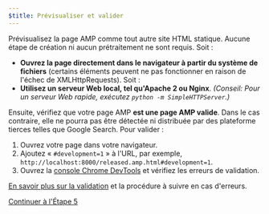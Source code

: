 ```yaml
---
$title: Prévisualiser et valider
---
```


Prévisualisez la page AMP comme tout autre site HTML statique. Aucune étape de création ni aucun prétraitement ne sont requis. Soit :

  - **Ouvrez la page directement dans le navigateur à partir du système de fichiers** (certains éléments peuvent ne pas fonctionner en raison de l'échec de XMLHttpRequests). Soit :
  - **Utilisez un serveur Web local, tel qu'Apache 2 ou Nginx**.
    *(Conseil: Pour un serveur Web rapide, exécutez `python -m SimpleHTTPServer`.)*

Ensuite, vérifiez que votre page AMP **est une page AMP valide**. Dans le cas contraire, elle ne pourra pas être détectée ni distribuée par des plateforme tierces telles que Google Search. Pour valider :

  1. Ouvrez votre page dans votre navigateur.
  1. Ajoutez « `#development=1` » à l'URL, par exemple, `http://localhost:8000/released.amp.html#development=1`.
  1. Ouvrez la [console Chrome DevTools](https://developers.google.com/web/tools/chrome-devtools/debug/console/) et vérifiez les erreurs de validation.

[En savoir plus sur la validation](/fr/docs/guides/debug/validate.html) et la procédure à suivre en cas d'erreurs.

<a class="go-button button" href="/fr/docs/tutorials/create/prepare_for_discovery.html">Continuer à l'Étape 5</a>
